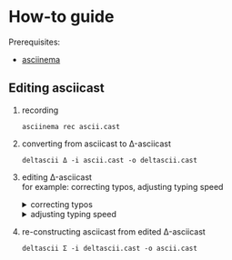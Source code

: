 # How-to guide

Prerequisites:

- [asciinema](https://asciinema.org/)

## Editing asciicast

1. recording

   ```shell
   asciinema rec ascii.cast
   ```

2. converting from asciicast to Δ-asciicast

   ```shell
   deltascii Δ -i ascii.cast -o deltascii.cast
   ```

3. editing Δ-asciicast\
   for example: correcting typos, adjusting typing speed

   <details>
   <summary>correcting typos</summary>

   ```diff
     {"version":2,"width":80,"height":24,"timestamp":1504467315,"env":{"SHELL":"/bin/zsh","TERM":"xterm-256color"}}
     [0.224325,"o","h"]
   - [0.143663,"o","w"]
   - [0.182408,"o","\b\u001b[K"]
     [0.174625,"o","e"]
     [0.160051,"o","l"]
     [0.168057,"o","l"]
     [0.215984,"o","o"]
     [0.224856,"o"," "]
     [0.208737,"o","w"]
     [0.238657,"o","o"]
     [0.187931,"o","r"]
     [0.159915,"o","l"]
     [0.192095,"o","d"]
   ```

   </details>

   <details>
   <summary>adjusting typing speed</summary>

   ```diff
     {"version":2,"width":80,"height":24,"timestamp":1504467315,"env":{"SHELL":"/bin/zsh","TERM":"xterm-256color"}}
   - [0.224325,"o","h"]
   - [0.174625,"o","e"]
   - [0.160051,"o","l"]
   - [0.168057,"o","l"]
   - [0.215984,"o","o"]
   - [0.224856,"o"," "]
   - [0.208737,"o","w"]
   - [0.238657,"o","o"]
   - [0.187931,"o","r"]
   - [0.159915,"o","l"]
   - [0.192095,"o","d"]
   + [0.2,"o","h"]
   + [0.2,"o","e"]
   + [0.2,"o","l"]
   + [0.2,"o","l"]
   + [0.2,"o","o"]
   + [0.2,"o"," "]
   + [0.2,"o","w"]
   + [0.2,"o","o"]
   + [0.2,"o","r"]
   + [0.2,"o","l"]
   + [0.2,"o","d"]
   ```

   </details>

4. re-constructing asciicast from edited Δ-asciicast

   ```shell
   deltascii Σ -i deltascii.cast -o ascii.cast
   ```
